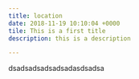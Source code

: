 ```yaml
---
title: location
date: 2018-11-19 10:10:04 +0000
tile: This is a first title
description: this is a description

---
```

dsadsadsadsadsadasdsadsa